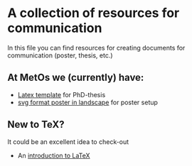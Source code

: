 # A collection of resources for communication  

In this file you can find resources for creating documents for communication (poster, thesis, etc.)

## At MetOs we (currently) have: 
- [Latex template](https://github.com/MetOs-UiO/TeXTemplate-PhD-thesis-MetOs) for PhD-thesis 
- [svg format poster in landscape](https://github.com/MetOs-UiO/uio_geo_poster_template) for poster setup 

## New to TeX? 
It could be an excellent idea to check-out 
- An [introduction to LaTeX](https://github.com/uio-latex/Introduction-to-LaTeX)

